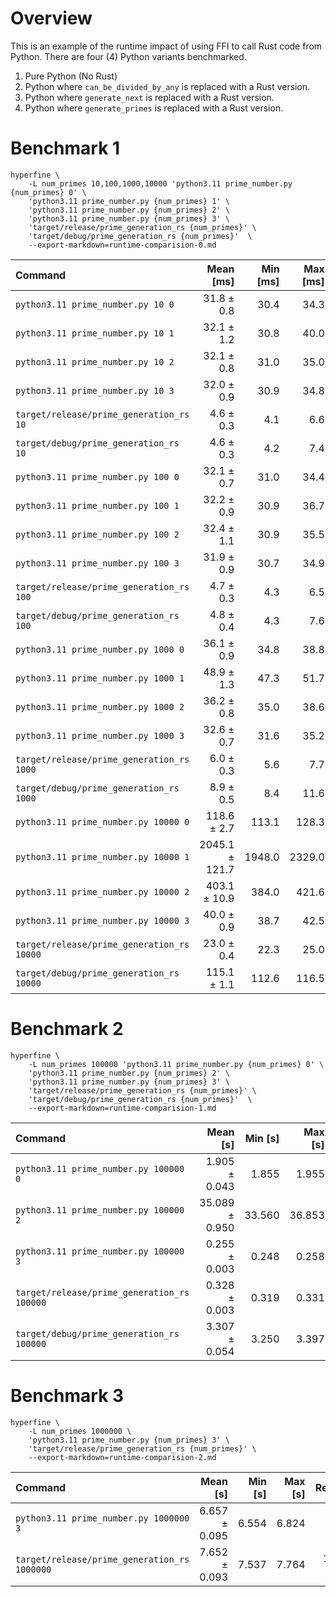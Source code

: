 # Overview

This is an example of the runtime impact of using FFI to call Rust code from
Python. There are four (4) Python variants benchmarked.

  1. Pure Python (No Rust)
  2. Python where `can_be_divided_by_any` is replaced with a Rust version.
  3. Python where `generate_next` is replaced with a Rust version.
  4. Python where `generate_primes` is replaced with a Rust version.



# Benchmark 1

```console
hyperfine \
    -L num_primes 10,100,1000,10000 'python3.11 prime_number.py {num_primes} 0' \
    'python3.11 prime_number.py {num_primes} 1' \
    'python3.11 prime_number.py {num_primes} 2' \
    'python3.11 prime_number.py {num_primes} 3' \
    'target/release/prime_generation_rs {num_primes}' \
    'target/debug/prime_generation_rs {num_primes}'  \
    --export-markdown=runtime-comparision-0.md
```


| Command                                    | Mean [ms]      | Min [ms] | Max [ms] | Relative       |
| :---                                       | ---:           | ---:     | ---:     | ---:           |
| `python3.11 prime_number.py 10 0`          | 31.8 ± 0.8     | 30.4     | 34.3     | 6.99 ± 0.45    |
| `python3.11 prime_number.py 10 1`          | 32.1 ± 1.2     | 30.8     | 40.0     | 7.04 ± 0.50    |
| `python3.11 prime_number.py 10 2`          | 32.1 ± 0.8     | 31.0     | 35.0     | 7.05 ± 0.46    |
| `python3.11 prime_number.py 10 3`          | 32.0 ± 0.9     | 30.9     | 34.8     | 7.04 ± 0.47    |
| `target/release/prime_generation_rs 10`    | 4.6 ± 0.3      | 4.1      | 6.6      | 1.00           |
| `target/debug/prime_generation_rs 10`      | 4.6 ± 0.3      | 4.2      | 7.4      | 1.01 ± 0.10    |
| `python3.11 prime_number.py 100 0`         | 32.1 ± 0.7     | 31.0     | 34.4     | 7.05 ± 0.45    |
| `python3.11 prime_number.py 100 1`         | 32.2 ± 0.9     | 30.9     | 36.7     | 7.08 ± 0.47    |
| `python3.11 prime_number.py 100 2`         | 32.4 ± 1.1     | 30.9     | 35.5     | 7.11 ± 0.49    |
| `python3.11 prime_number.py 100 3`         | 31.9 ± 0.9     | 30.7     | 34.9     | 7.00 ± 0.47    |
| `target/release/prime_generation_rs 100`   | 4.7 ± 0.3      | 4.3      | 6.5      | 1.02 ± 0.09    |
| `target/debug/prime_generation_rs 100`     | 4.8 ± 0.4      | 4.3      | 7.6      | 1.05 ± 0.10    |
| `python3.11 prime_number.py 1000 0`        | 36.1 ± 0.9     | 34.8     | 38.8     | 7.92 ± 0.52    |
| `python3.11 prime_number.py 1000 1`        | 48.9 ± 1.3     | 47.3     | 51.7     | 10.75 ± 0.71   |
| `python3.11 prime_number.py 1000 2`        | 36.2 ± 0.8     | 35.0     | 38.6     | 7.95 ± 0.51    |
| `python3.11 prime_number.py 1000 3`        | 32.6 ± 0.7     | 31.6     | 35.2     | 7.16 ± 0.46    |
| `target/release/prime_generation_rs 1000`  | 6.0 ± 0.3      | 5.6      | 7.7      | 1.31 ± 0.10    |
| `target/debug/prime_generation_rs 1000`    | 8.9 ± 0.5      | 8.4      | 11.6     | 1.95 ± 0.16    |
| `python3.11 prime_number.py 10000 0`       | 118.6 ± 2.7    | 113.1    | 128.3    | 26.06 ± 1.68   |
| `python3.11 prime_number.py 10000 1`       | 2045.1 ± 121.7 | 1948.0   | 2329.0   | 449.29 ± 38.13 |
| `python3.11 prime_number.py 10000 2`       | 403.1 ± 10.9   | 384.0    | 421.6    | 88.57 ± 5.87   |
| `python3.11 prime_number.py 10000 3`       | 40.0 ± 0.9     | 38.7     | 42.5     | 8.79 ± 0.57    |
| `target/release/prime_generation_rs 10000` | 23.0 ± 0.4     | 22.3     | 25.0     | 5.06 ± 0.32    |
| `target/debug/prime_generation_rs 10000`   | 115.1 ± 1.1    | 112.6    | 116.5    | 25.28 ± 1.55   |

# Benchmark 2

```console
hyperfine \
    -L num_primes 100000 'python3.11 prime_number.py {num_primes} 0' \
    'python3.11 prime_number.py {num_primes} 2' \
    'python3.11 prime_number.py {num_primes} 3' \
    'target/release/prime_generation_rs {num_primes}' \
    'target/debug/prime_generation_rs {num_primes}'  \
    --export-markdown=runtime-comparision-1.md
```


| Command                                     | Mean [s]       | Min [s] | Max [s] | Relative      |
| :---                                        | ---:           | ---:    | ---:    | ---:          |
| `python3.11 prime_number.py 100000 0`       | 1.905 ± 0.043  | 1.855   | 1.955   | 7.48 ± 0.19   |
| `python3.11 prime_number.py 100000 2`       | 35.089 ± 0.950 | 33.560  | 36.853  | 137.78 ± 4.09 |
| `python3.11 prime_number.py 100000 3`       | 0.255 ± 0.003  | 0.248   | 0.258   | 1.00          |
| `target/release/prime_generation_rs 100000` | 0.328 ± 0.003  | 0.319   | 0.331   | 1.29 ± 0.02   |
| `target/debug/prime_generation_rs 100000`   | 3.307 ± 0.054  | 3.250   | 3.397   | 12.99 ± 0.26  |

# Benchmark 3

```console
hyperfine \
    -L num_primes 1000000 \
    'python3.11 prime_number.py {num_primes} 3' \
    'target/release/prime_generation_rs {num_primes}' \
    --export-markdown=runtime-comparision-2.md
```


| Command                                      | Mean [s]      | Min [s] | Max [s] | Relative    |
| :---                                         | ---:          | ---:    | ---:    | ---:        |
| `python3.11 prime_number.py 1000000 3`       | 6.657 ± 0.095 | 6.554   | 6.824   | 1.00        |
| `target/release/prime_generation_rs 1000000` | 7.652 ± 0.093 | 7.537   | 7.764   | 1.15 ± 0.02 |
